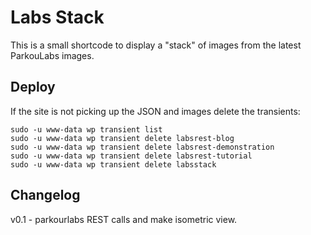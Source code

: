 # Labs Stack

This is a small shortcode to display a "stack" of images from the latest ParkouLabs images.

## Deploy

If the site is not picking up the JSON and images delete the transients:

```
sudo -u www-data wp transient list
sudo -u www-data wp transient delete labsrest-blog
sudo -u www-data wp transient delete labsrest-demonstration
sudo -u www-data wp transient delete labsrest-tutorial
sudo -u www-data wp transient delete labsstack
```

## Changelog

v0.1 - parkourlabs REST calls and make isometric view.